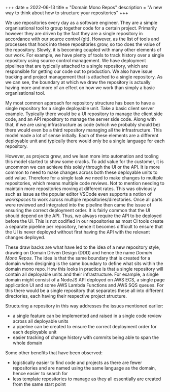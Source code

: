+++
date = 2022-06-13
title = "Domain Mono Repos"
description = "A new way to think about how to structure your repositories"
+++

We use repositories every day as a software engineer. They are a simple
organisational tool to group together code for a certain project. Primarily
however they are driven by the fact they are a single repository in accordance with our
source control (git). However, as the list of tools and processes that hook into
these repositories grow, so too does the value of the repository. Slowly, it is
becoming coupled with many other elements of our work. For example, we have
plenty of tools to track history over a single repository using source control
management. We have deployment pipelines that are typically attached to a single
repository, which are responsible for getting our code out to production. We
also have issue tracking and project management that is attached to a single
repository. As we can see, the boundary at which we draw the repository is
actually having more and more of an effect on how we work than simply a basic
organisational tool.

My most common approach for repository structure has been to have a single
repository for a single deployable unit. Take a basic client server example.
Typically there would be a UI repository to manage the client side code, and an
API repository to manage the server side code. Along with that, if we are using
infrastructure as code (which we probably should be) there would even be a third
repository managing all the infrastructure. This model made a lot of sense
initially. Each of these elements are a different deployable unit and typically
there would only be a single language for each repository.

However, as projects grew, and we lean more into automation and tooling this
model started to show some cracks. To add value for the customer, it is uncommon
we can achieve this solely through the UI or the API. It is more common to need
to make changes across both these deployable units to add value. Therefore for a
single task we need to make changes to multiple repositories, which means
multiple code reviews. Not to mention needing to maintain more repositories
moving at different rates. This was obviously such as issue as the popular
editor VSCode even supports a notion of *workspaces* to work across multiple
repositories/directories. Once all parts were reviewed and integrated into the
pipeline then came the issue of ensuring the correct deployment order. It is
fairly common that the UI should depend on the API. Thus, we always require the
API to be deployed before the UI. This is not codified in our repositories as
most CI tools create a separate pipeline per repository, hence it becomes
difficult to ensure that the UI is never deployed without first having the API
with the relevant changes deployed.

These draw backs are what have led to the idea of a new repository style,
drawing on Domain Driven Design (DDD) and hence the name *Domain Mono Repos*.
The idea is that the same boundary that is created for a domain when designing
is the same boundary to define what sits within the domain mono repo. How this
looks in practice is that a single repository will contain all deployable units
and their infrastructure. For example, a single domain might consist of a NodeJS
API deployed on AWS ECS, a single page application UI and some AWS Lambda
Functions and AWS SQS queues. For this there would be a single repository that
separates these all into different directories, each having their respective
project structure.

Structuring a repository in this way addresses the issues mentioned earlier:
- a single feature can be implemented and raised in a single code review across
  all deployable units
- a pipeline can be created to ensure the correct deployment order for each
  deployable unit
- easier tracking of change history with commits being able to span the whole
  domain

Some other benefits that have been observed:
- logistically easier to find code and projects as there are fewer repositories
  and are named using the same language as the domain, hence easier to search
  for
- less template repositories to manage as they all essentially are created from
  the same start point
